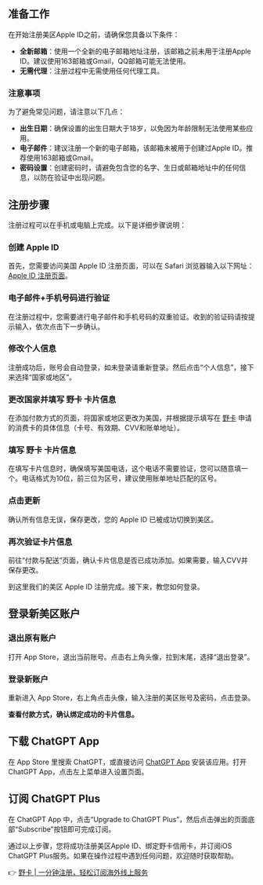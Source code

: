 ## 准备工作

在开始注册美区Apple ID之前，请确保您具备以下条件：

- **全新邮箱**：使用一个全新的电子邮箱地址注册，该邮箱之前未用于注册Apple ID。建议使用163邮箱或Gmail，QQ邮箱可能无法使用。
- **无需代理**：注册过程中无需使用任何代理工具。

### 注意事项

为了避免常见问题，请注意以下几点：

- **出生日期**：确保设置的出生日期大于18岁，以免因为年龄限制无法使用某些应用。
- **电子邮件**：建议注册一个新的电子邮箱，该邮箱未被用于创建过Apple ID。推荐使用163邮箱或Gmail。
- **密码设置**：创建密码时，请避免包含您的名字、生日或邮箱地址中的任何信息，以防在验证中出现问题。

## 注册步骤

注册过程可以在手机或电脑上完成。以下是详细步骤说明：

### 创建 Apple ID

首先，您需要访问美国 Apple ID 注册页面，可以在 Safari 浏览器输入以下网址：[Apple ID 注册页面](https://appleid.apple.com/account)。

### 电子邮件+手机号码进行验证

在注册过程中，您需要进行电子邮件和手机号码的双重验证。收到的验证码请按提示输入，依次点击下一步确认。

### 修改个人信息

注册成功后，账号会自动登录，如未登录请重新登录。然后点击“个人信息”，接下来选择“国家或地区”。

### 更改国家并填写 野卡 卡片信息

在添加付款方式的页面，将国家或地区更改为美国，并根据提示填写在 [野卡](https://bit.ly/bewildcard) 申请的消费卡的具体信息（卡号、有效期、CVV和账单地址）。

### 填写 野卡 卡片信息

在填写卡片信息时，确保填写美国电话，这个电话不需要验证，您可以随意填一个。电话格式为10位，前三位为区号，建议使用账单地址匹配的区号。

### 点击更新

确认所有信息无误，保存更改，您的 Apple ID 已被成功切换到美区。

### 再次验证卡片信息

前往“付款与配送”页面，确认卡片信息是否已成功添加。如果需要，输入CVV并保存更改。

到这里我们的美区 Apple ID 注册完成。接下来，教您如何登录。

## 登录新美区账户

### 退出原有账户

打开 App Store，退出当前账号。点击右上角头像，拉到末尾，选择“退出登录”。

### 登录新账户

重新进入 App Store，右上角点击头像，输入注册的美区账号及密码，点击登录。

**查看付款方式，确认绑定成功的卡片信息。**

## 下载 ChatGPT App

在 App Store 里搜索 ChatGPT，或直接访问 [ChatGPT App](https://apps.apple.com/us/app/chatgpt/id6448311069) 安装该应用。打开 ChatGPT App，点击左上菜单进入设置页面。

## 订阅 ChatGPT Plus

在 ChatGPT App 中，点击“Upgrade to ChatGPT Plus”，然后点击弹出的页面底部“Subscribe”按钮即可完成订阅。

通过以上步骤，您将成功注册美区Apple ID、绑定野卡信用卡，并订阅iOS ChatGPT Plus服务。如果在操作过程中遇到任何问题，欢迎随时获取帮助。

👉 [野卡 | 一分钟注册，轻松订阅海外线上服务](https://bit.ly/bewildcard)